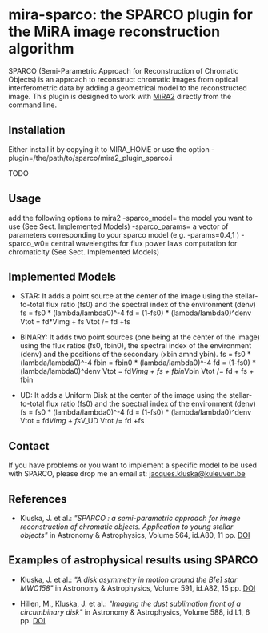 # mira-sparco: the SPARCO plugin for the MiRA image reconstruction algorithm

SPARCO (Semi-Parametric Approach for Reconstruction of Chromatic Objects) is
an approach to reconstruct chromatic images from optical interferometric data
by adding a geometrical model to the reconstructed image.
This plugin is designed to work with [MiRA2](https://github.com/emmt/MiRA) directly from the command line.

## Installation

Either install it by copying it to MIRA_HOME or use the option
-plugin=/the/path/to/sparco/mira2_plugin_sparco.i

TODO

## Usage

add the following options to mira2
-sparco_model=     the model you want to use (See Sect. Implemented Models)
-sparco_params=    a vector of parameters corresponding to your sparco model (e.g. -params=0.4,1 )
-sparco_w0=        central wavelengths for flux power laws computation for chromaticity (See Sect. Implemented Models)

## Implemented Models

* STAR: It adds a point source at the center of the image using the stellar-to-total flux ratio (fs0) and the spectral index of the environment (denv)
fs = fs0 * (lambda/lambda0)^-4
fd = (1-fs0) * (lambda/lambda0)^denv
Vtot = fd*Vimg + fs
Vtot /= fd +fs

* BINARY: It adds two point sources (one being at the center of the image) using the flux ratios (fs0, fbin0), the spectral index of the environment (denv) and the positions of the secondary (xbin amnd ybin).
fs = fs0 * (lambda/lambda0)^-4
fbin = fbin0 * (lambda/lambda0)^-4
fd = (1-fs0) * (lambda/lambda0)^denv
Vtot = fd*Vimg + fs + fbin*Vbin
Vtot /= fd + fs + fbin

* UD: It adds a Uniform Disk at the center of the image using the stellar-to-total flux ratio (fs0) and the spectral index of the environment (denv)
fs = fs0 * (lambda/lambda0)^-4
fd = (1-fs0) * (lambda/lambda0)^denv
Vtot = fd*Vimg + fs*V_UD
Vtot /= fd +fs


## Contact

If you have problems or you want to implement a specific model to be used with SPARCO,
please drop me an email at: jacques.kluska@kuleuven.be

## References

* Kluska, J. et al.: *"SPARCO : a semi-parametric approach for image reconstruction of chromatic objects. Application to young stellar objects"* in Astronomy & Astrophysics, Volume 564, id.A80, 11 pp. [DOI](https://ui.adsabs.harvard.edu/link_gateway/2014A&A...564A..80K/doi:10.1051/0004-6361/201322926)

## Examples of astrophysical results using SPARCO

* Kluska, J. et al.: *"A disk asymmetry in motion around the B[e] star MWC158"* in
    Astronomy & Astrophysics, Volume 591, id.A82, 15 pp. [DOI](https://ui.adsabs.harvard.edu/link_gateway/2016A&A...591A..82K/doi:10.1051/0004-6361/201527924)

* Hillen, M., Kluska, J. et al.: *"Imaging the dust sublimation front of a circumbinary disk"* in Astronomy & Astrophysics, Volume 588, id.L1, 6 pp. [DOI](https://ui.adsabs.harvard.edu/link_gateway/2016A&A...588L...1H/doi:10.1051/0004-6361/201628125)
